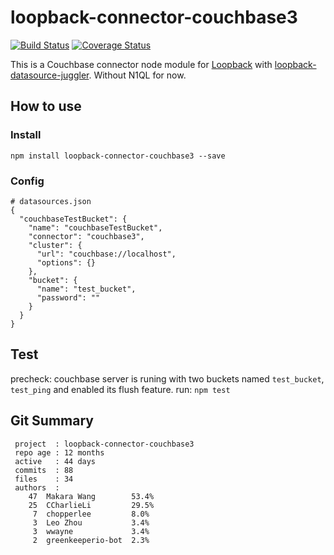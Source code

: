 # loopback-connector-couchbase3

[![Build Status](https://travis-ci.org/Wiredcraft/loopback-connector-couchbase3.svg)](https://travis-ci.org/Wiredcraft/loopback-connector-couchbase3) [![Coverage Status](https://coveralls.io/repos/Wiredcraft/loopback-connector-couchbase3/badge.svg?branch=master&service=github)](https://coveralls.io/github/Wiredcraft/loopback-connector-couchbase3?branch=master)

This is a Couchbase connector node module for [Loopback](http://loopback.io/) with [loopback-datasource-juggler](https://github.com/strongloop/loopback-datasource-juggler). Without N1QL for now.

## How to use

### Install

```
npm install loopback-connector-couchbase3 --save
```

### Config

```
# datasources.json
{
  "couchbaseTestBucket": {
    "name": "couchbaseTestBucket",
    "connector": "couchbase3",
    "cluster": {
      "url": "couchbase://localhost",
      "options": {}
    },
    "bucket": {
      "name": "test_bucket",
      "password": ""
    }
  }
}
```

## Test

precheck: couchbase server is runing with two buckets named `test_bucket`, `test_ping` and enabled its flush feature.
run: `npm test`

## Git Summary

```
 project  : loopback-connector-couchbase3
 repo age : 12 months
 active   : 44 days
 commits  : 88
 files    : 34
 authors  : 
    47  Makara Wang        53.4%
    25  CCharlieLi         29.5%
     7  chopperlee         8.0%
     3  Leo Zhou           3.4%
     3  wwayne             3.4%
     2  greenkeeperio-bot  2.3%
```
